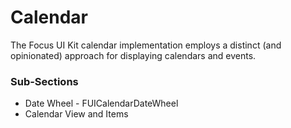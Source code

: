 # Calendar

The Focus UI Kit calendar implementation employs a distinct (and opinionated) approach for displaying calendars and events.

### Sub-Sections

* Date Wheel - FUICalendarDateWheel
* Calendar View and Items

